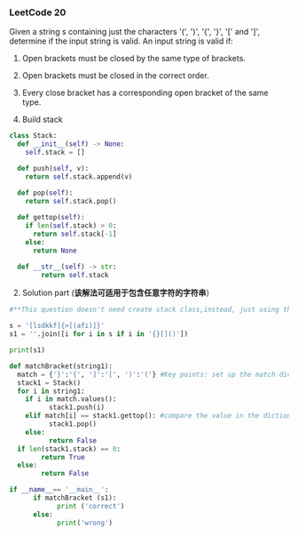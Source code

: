 ### LeetCode 20

Given a string s containing just the characters '(', ')', '{', '}', '[' and ']', determine if the input string is valid.
An input string is valid if:

1) Open brackets must be closed by the same type of brackets.
2) Open brackets must be closed in the correct order.
3) Every close bracket has a corresponding open bracket of the same type.


1) Build stack

```python
class Stack:
  def __init__(self) -> None:
    self.stack = []

  def push(self, v):
    return self.stack.append(v)

  def pop(self):
    return self.stack.pop()
  
  def gettop(self):
    if len(self.stack) > 0:
      return self.stack[-1]
    else:
      return None

  def __str__(self) -> str:
        return self.stack
```

2) Solution part (**该解法可适用于包含任意字符的字符串**）  

```Python
#**This question doesn't need create stack class,instead, just using the idea of stack is okay.**

s = '[lsdkkf]{>[(afi)]}'
s1 = ''.join([i for i in s if i in '{}[]()'])

print(s1)

def matchBracket(string1):
  match = {'}':'{', ']':'[', ')':'('} #Key points: set up the match dictionary, the element waiting for macthing is set as the key.
  stack1 = Stack()
  for i in string1:
    if i in match.values():
          stack1.push(i)
    elif match[i] == stack1.gettop(): #compare the value in the dictionary with the value of top of stack
          stack1.pop()
    else:
          return False
  if len(stack1.stack) == 0:
        return True
  else:
        return False

if __name__== '__main__':
      if matchBracket (s1):
            print ('correct')
      else:
            print('wrong')
```
